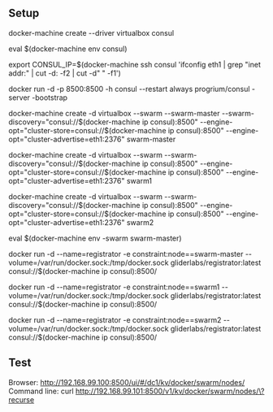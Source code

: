 Setup
---------
docker-machine create --driver virtualbox consul

eval $(docker-machine env consul)

export CONSUL_IP=$(docker-machine ssh consul 'ifconfig eth1 | grep "inet addr:" | cut -d: -f2 | cut -d" " -f1')

docker run -d -p 8500:8500 -h consul --restart always progrium/consul -server -bootstrap

docker-machine create -d virtualbox  --swarm --swarm-master --swarm-discovery="consul://$(docker-machine ip consul):8500"  --engine-opt="cluster-store=consul://$(docker-machine ip consul):8500" --engine-opt="cluster-advertise=eth1:2376" swarm-master

docker-machine create -d virtualbox  --swarm --swarm-discovery="consul://$(docker-machine ip consul):8500"  --engine-opt="cluster-store=consul://$(docker-machine ip consul):8500" --engine-opt="cluster-advertise=eth1:2376" swarm1

docker-machine create -d virtualbox  --swarm --swarm-discovery="consul://$(docker-machine ip consul):8500"  --engine-opt="cluster-store=consul://$(docker-machine ip consul):8500" --engine-opt="cluster-advertise=eth1:2376" swarm2

eval $(docker-machine env -swarm swarm-master)

docker run -d --name=registrator -e constraint:node==swarm-master --volume=/var/run/docker.sock:/tmp/docker.sock gliderlabs/registrator:latest consul://$(docker-machine ip consul):8500/

docker run -d --name=registrator -e constraint:node==swarm1 --volume=/var/run/docker.sock:/tmp/docker.sock gliderlabs/registrator:latest consul://$(docker-machine ip consul):8500/

docker run -d --name=registrator -e constraint:node==swarm2 --volume=/var/run/docker.sock:/tmp/docker.sock gliderlabs/registrator:latest consul://$(docker-machine ip consul):8500/

Test
-------
Browser:           http://192.168.99.100:8500/ui/#/dc1/kv/docker/swarm/nodes/
Command line: curl http://192.168.99.101:8500/v1/kv/docker/swarm/nodes/\?recurse
